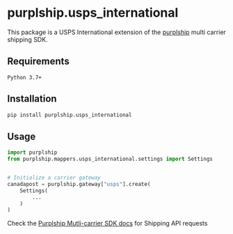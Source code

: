 # purplship.usps_international

This package is a USPS International extension of the [purplship](https://pypi.org/project/purplship) multi carrier shipping SDK.

## Requirements

`Python 3.7+`

## Installation

```bash
pip install purplship.usps_international
```

## Usage

```python
import purplship
from purplship.mappers.usps_international.settings import Settings


# Initialize a carrier gateway
canadapost = purplship.gateway["usps"].create(
    Settings(
        ...
    )
)
```

Check the [Purplship Mutli-carrier SDK docs](https://sdk.purplship.com) for Shipping API requests
